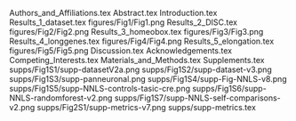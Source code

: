 Authors_and_Affiliations.tex
Abstract.tex
Introduction.tex
Results_1_dataset.tex
figures/Fig1/Fig1.png
Results_2_DISC.tex
figures/Fig2/Fig2.png
Results_3_homeobox.tex
figures/Fig3/Fig3.png
Results_4_longgenes.tex
figures/Fig4/Fig4.png
Results_5_elongation.tex
figures/Fig5/Fig5.png
Discussion.tex
Acknowledgements.tex
Competing_Interests.tex
Materials_and_Methods.tex
Supplements.tex
supps/Fig1S1/supp-datasetV2a.png
supps/Fig1S2/supp-dataset-v3.png
supps/Fig1S3/supp-panneuronal.png
supps/Fig1S4/supp-Fig-NNLS-v8.png
supps/Fig1S5/supp-NNLS-controls-tasic-cre.png
supps/Fig1S6/supp-NNLS-randomforest-v2.png
supps/Fig1S7/supp-NNLS-self-comparisons-v2.png
supps/Fig2S1/supp-metrics-v7.png
supps/supp-metrics.tex
